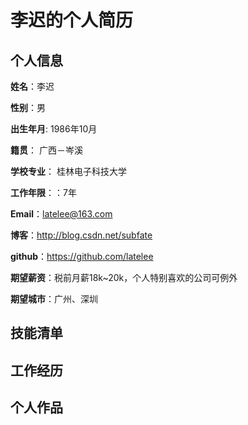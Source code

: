 # 李迟的个人简历

## 个人信息

**姓名**：李迟

**性别**：男

**出生年月**: 1986年10月

**籍贯**： 广西－岑溪

**学校专业**： 桂林电子科技大学

**工作年限**：：7年

**Email**：latelee@163.com

**博客**：http://blog.csdn.net/subfate

**github**：https://github.com/latelee

**期望薪资**：税前月薪18k~20k，个人特别喜欢的公司可例外

**期望城市**：广州、深圳

## 技能清单

## 工作经历

## 个人作品
